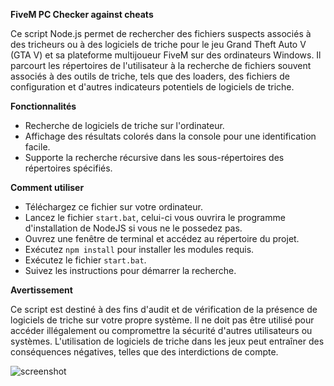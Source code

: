 **FiveM PC Checker against cheats**

Ce script Node.js permet de rechercher des fichiers suspects associés à des tricheurs ou à des logiciels de triche pour le jeu Grand Theft Auto V (GTA V) et sa plateforme multijoueur FiveM sur des ordinateurs Windows. Il parcourt les répertoires de l'utilisateur à la recherche de fichiers souvent associés à des outils de triche, tels que des loaders, des fichiers de configuration et d'autres indicateurs potentiels de logiciels de triche.

**Fonctionnalités**

- Recherche de logiciels de triche sur l'ordinateur.
- Affichage des résultats colorés dans la console pour une identification facile.
- Supporte la recherche récursive dans les sous-répertoires des répertoires spécifiés.

**Comment utiliser**

- Téléchargez ce fichier sur votre ordinateur.
- Lancez le fichier `start.bat`, celui-ci vous ouvrira le programme d'installation de NodeJS si vous ne le possedez pas.
- Ouvrez une fenêtre de terminal et accédez au répertoire du projet.
- Exécutez `npm install` pour installer les modules requis.
- Exécutez le fichier `start.bat`.
- Suivez les instructions pour démarrer la recherche.
  
**Avertissement**

Ce script est destiné à des fins d'audit et de vérification de la présence de logiciels de triche sur votre propre système. Il ne doit pas être utilisé pour accéder illégalement ou compromettre la sécurité d'autres utilisateurs ou systèmes. L'utilisation de logiciels de triche dans les jeux peut entraîner des conséquences négatives, telles que des interdictions de compte.

![screenshot](https://github.com/SudryDevv/pc-checker/assets/108238011/e2aa90ca-1ca0-46c5-bc41-ff9aa48b0a97)

